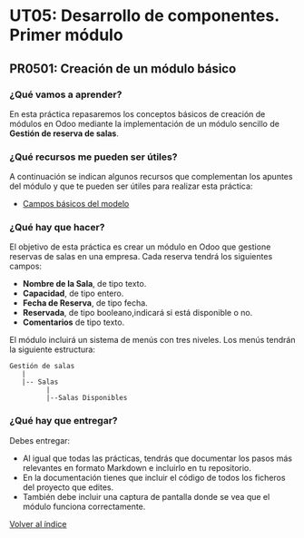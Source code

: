 # UT05: Desarrollo de componentes. Primer módulo

## PR0501: Creación de un módulo básico

### ¿Qué vamos a aprender?

En esta práctica repasaremos los conceptos básicos de creación de módulos en Odoo mediante la implementación de un módulo sencillo de **Gestión de reserva de salas**.

### ¿Qué recursos me pueden ser útiles?

A continuación se indican algunos recursos que complementan los apuntes del módulo y que te pueden ser útiles para realizar esta práctica:

- [Campos básicos del modelo](https://www.odoo.com/documentation/16.0/es/developer/tutorials/getting_started/04_basicmodel.html)


### ¿Qué hay que hacer?

El objetivo de esta práctica es crear un módulo en Odoo que gestione reservas de salas en una empresa. Cada reserva tendrá los siguientes campos:

- **Nombre de la Sala**, de tipo texto.
- **Capacidad**, de tipo entero.
- **Fecha de Reserva**, de tipo fecha.
- **Reservada**, de tipo booleano,indicará si está disponible o no.
- **Comentarios** de tipo texto.

El módulo incluirá un sistema de menús con tres niveles. Los menús tendrán la siguiente estructura:

```
Gestión de salas
   |
   |-- Salas
         |
         |--Salas Disponibles
```

### ¿Qué hay que entregar?

Debes entregar:

- Al igual que todas las prácticas, tendrás que documentar los pasos más relevantes en formato Markdown e incluirlo en tu repositorio.
- En la documentación tienes que incluir el código de todos los ficheros del proyecto que edites.
- También debe incluir una captura de pantalla donde se vea que el módulo funciona correctamente.


[Volver al índice](../index.html)